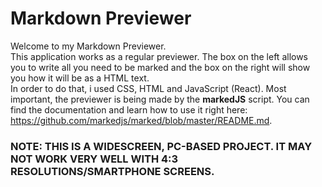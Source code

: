 # Markdown Previewer
Welcome to my Markdown Previewer.
<br />This application works as a regular previewer. The box on the left allows you to write all you need to be marked and the box on the right will show you how it will be as a HTML text. 
<br /> In order to do that, i used CSS, HTML and JavaScript (React). Most important, the previewer is being made by the <b>markedJS</b> script. You can find the documentation and learn how to use it right here: https://github.com/markedjs/marked/blob/master/README.md.

### NOTE: THIS IS A WIDESCREEN, PC-BASED PROJECT. IT MAY NOT WORK VERY WELL WITH 4:3 RESOLUTIONS/SMARTPHONE SCREENS.


